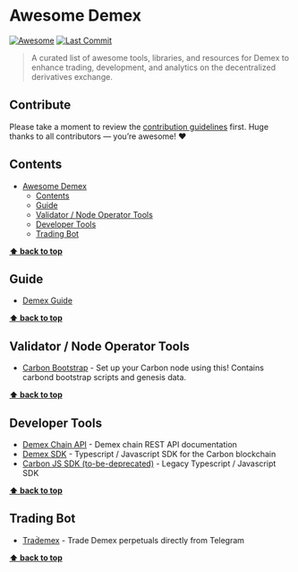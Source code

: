 # Awesome Demex
[![Awesome](https://awesome.re/badge.svg)](https://awesome.re)
[![Last Commit](https://img.shields.io/github/last-commit/avelino/awesome-demex)](https://img.shields.io/github/last-commit/avelino/awesome-demex)

> A curated list of awesome tools, libraries, and resources for Demex to enhance trading, development, and analytics on the decentralized derivatives exchange.

## Contribute
Please take a moment to review the [contribution guidelines](contributing.md) first. Huge thanks to all contributors — you’re awesome! ❤️


## Contents

- [Awesome Demex](#awesome-demex)
  - [Contents](#contents)
  - [Guide](#guide)
  - [Validator / Node Operator Tools](#validator-node-operator-tools)
  - [Developer Tools](#developer-tools)
  - [Trading Bot](#trading-bot)

**[⬆ back to top](#contents)**

## Guide

- [Demex Guide](https://guide.dem.exchange/)

**[⬆ back to top](#contents)**

## Validator / Node Operator Tools

- [Carbon Bootstrap](https://github.com/Switcheo/carbon-bootstrap) - Set up your Carbon node using this! Contains carbond bootstrap scripts and genesis data.

**[⬆ back to top](#contents)**

## Developer Tools

- [Demex Chain API](https://api.carbon.network/swagger/) - Demex chain REST API documentation
- [Demex SDK](https://github.com/Switcheo/carbon-js-sdk) - Typescript / Javascript SDK for the Carbon blockchain
- [Carbon JS SDK (to-be-deprecated)](https://github.com/Switcheo/carbon-js-sdk) - Legacy Typescript / Javascript SDK

**[⬆ back to top](#contents)**

## Trading Bot

- [Traḋemex](https://t.me/the_trademex_bot?start=source:awesome-demex) - Trade Demex perpetuals directly from Telegram

**[⬆ back to top](#contents)**
